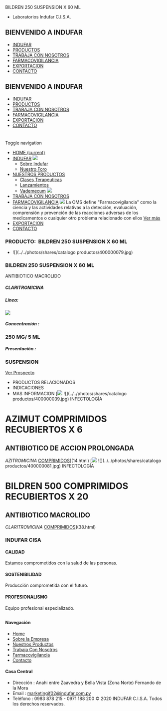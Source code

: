 BILDREN 250 SUSPENSION X 60 ML
- Laboratorios Indufar C.I.S.A.
## BIENVENIDO A INDUFAR
* [INDUFAR](36.html#)
* [PRODUCTOS](36.html#)
* [TRABAJA CON NOSOTROS](36.html#)
* [FARMACOVIGILANCIA](36.html#)
* [EXPORTACION](36.html#)
* [CONTACTO](36.html#)
## BIENVENIDO A INDUFAR
* [INDUFAR](../../index.html)
* [PRODUCTOS](../../productos.html)
* [TRABAJA CON NOSOTROS](../../trabaja_con_nosotros.html)
* [FARMACOVIGILANCIA](../../farmacovigilancia.html)
* [EXPORTACION](../../exportacion.html)
* [CONTACTO](../../contacto.html)
# 
Toggle navigation
* [HOME (current)](../../index.html)
* [INDUFAR](36.html#) 
  [![ ](../../photos/shares/Sistema/Menu/indufar_menul.jpg)](../../institucional.html)
  - [Sobre Indufar](../../institucional.html)
  - [Nuestro Foro](../../blog.html)
* [NUESTROS PRODUCTOS](36.html#) 
  - [Clases Terapeuticas](../clases_terapeuticas.html)
  - [Lanzamientos](../lanzamientos.html)
  - [Vademecum](../../productos.html)
  [![ ](../../photos/shares/Sistema/Menu/productos.png)](../../productos.html)
* [TRABAJA CON NOSOTROS](../../trabaja_con_nosotros.html)
* [FARMACOVIGILANCIA](36.html#) 
  [![ ](../../photos/shares/Sistema/Menu/TUBOS.png)](../../farmacovigilancia.html)
  La OMS define "Farmacovigilancia" como la ciencia y las actividades relativas a la detección, evaluación, comprensión y prevención de las reacciones adversas de los medicamentos o cualquier otro problema relacionado con ellos
  [Ver más](../../farmacovigilancia.html)
* [EXPORTACION](../../exportacion.html)
* [CONTACTO](../../contacto.html)
### PRODUCTO:  BILDREN 250 SUSPENSION X 60 ML
* ![](../../photos/shares/catalogo productos/400000079.jpg)
### **BILDREN 250 SUSPENSION X 60 ML**
ANTIBIOTICO MACROLIDO
##### **CLARITROMICINA**
##### **Línea:**
[![](../../photos/shares/Laboratorios/lab_indufar.png)](../linea/1.html)
##### **Concentración :**
### 250 MG/ 5 ML
##### **Presentación :**
### SUSPENSION
[Ver Prospecto](https://www.indufar.com.py/files/shares/prospectos/400000079.pdf)
* PRODUCTOS RELACIONADOS
* INDICACIONES
* MAS INFORMACION
[![](../../photos/shares/Laboratorios/lab_medical.png)
![](../../photos/shares/catalogo productos/400000039.jpg)
INFECTOLOGÍA
# AZIMUT COMPRIMIDOS RECUBIERTOS X 6
## ANTIBIOTICO DE ACCION PROLONGADA
*AZITROMICINA*
[COMPRIMIDOS](36.html#)](14.html)
[![](../../photos/shares/Laboratorios/lab_indufar.png)
![](../../photos/shares/catalogo productos/400000081.jpg)
INFECTOLOGÍA
# BILDREN 500 COMPRIMIDOS RECUBIERTOS X 20
## ANTIBIOTICO MACROLIDO
*CLARITROMICINA*
[COMPRIMIDOS](36.html#)](38.html)
### INDUFAR CISA
#### CALIDAD
Estamos comprometidos con la salud de las personas.
#### SOSTENIBILIDAD
Producción comprometida con el futuro.
#### PROFESIONALISMO
Equipo profesional especializado.
## 
#### Navegación
* [Home](../../index.html)
* [Sobre la Empresa](../../institucional.html)
* [Nuestros Productos](../../productos.html)
* [Trabaja Con Nosotros](../../trabaja_con_nosotros.html)
* [Farmacovigilancia](../../farmacovigilancia.html)
* [Contacto](../../contacto.html)
#### Casa Central
* Dirección : Anahi entre Zaavedra y Bella Vista (Zona Norte) Fernando de la Mora
* Email : [marketingif02@indufar.com.py](mailto:marketingif02@indufar.com.py)
* Teléfono : 0983 878 215 - 0971 188 200
© 2020 INDUFAR C.I.S.A. Todos los derechos reservados.